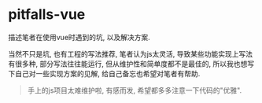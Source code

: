 # pitfalls-vue

描述笔者在使用vue时遇到的坑, 以及解决方案.

当然不只是坑, 也有工程的写法推荐, 笔者认为js太灵活, 导致某些功能实现上写法有很多种, 部分写法往往能运行, 但从维护性和简单度都不是最佳的,
所以我也想写下自己对一些实现方案的见解, 给自己备忘也希望对笔者有帮助.

> 手上的js项目太难维护啦, 有感而发, 希望都多多注意一下代码的"优雅".
